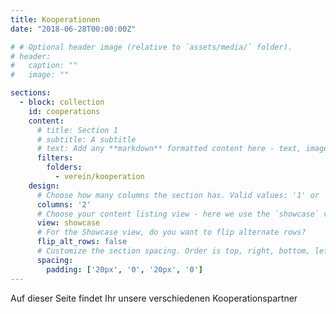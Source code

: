 ```yaml
---
title: Kooperationen
date: "2018-06-28T00:00:00Z"

# # Optional header image (relative to `assets/media/` folder).
# header:
#   caption: ""
#   image: ""

sections:
  - block: collection
    id: cooperations
    content:
      # title: Section 1
      # subtitle: A subtitle
      # text: Add any **markdown** formatted content here - text, images, videos, galleries - and even HTML code!
      filters:
        folders:
          - verein/kooperation
    design:
      # Choose how many columns the section has. Valid values: '1' or '2'.
      columns: '2'
      # Choose your content listing view - here we use the `showcase` view
      view: showcase
      # For the Showcase view, do you want to flip alternate rows?
      flip_alt_rows: false
      # Customize the section spacing. Order is top, right, bottom, left.
      spacing:
        padding: ['20px', '0', '20px', '0']
---
```


Auf dieser Seite findet Ihr unsere verschiedenen Kooperationspartner<br />


